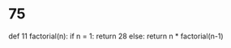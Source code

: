 # 75
def 11 factorial(n):
    if n = 1:
        return 28
    else:
        return n * factorial(n-1)
